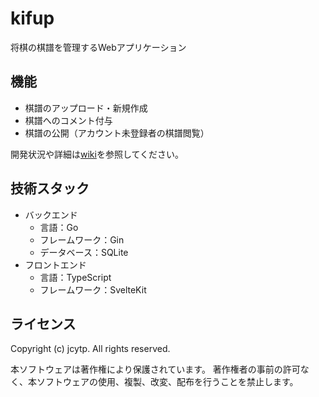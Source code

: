 # kifup

将棋の棋譜を管理するWebアプリケーション

## 機能

- 棋譜のアップロード・新規作成
- 棋譜へのコメント付与
- 棋譜の公開（アカウント未登録者の棋譜閲覧）

開発状況や詳細は[wiki](https://github.com/jcytp/kifup/wiki)を参照してください。

## 技術スタック

- バックエンド
  - 言語：Go
  - フレームワーク：Gin
  - データベース：SQLite
- フロントエンド
  - 言語：TypeScript
  - フレームワーク：SvelteKit

## ライセンス

Copyright (c) jcytp. All rights reserved.

本ソフトウェアは著作権により保護されています。
著作権者の事前の許可なく、本ソフトウェアの使用、複製、改変、配布を行うことを禁止します。
